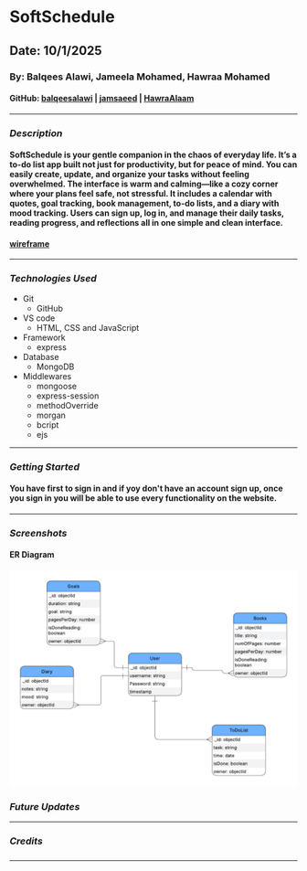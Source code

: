 # SoftSchedule

## Date: 10/1/2025

### By: Balqees Alawi, Jameela Mohamed, Hawraa Mohamed


#### GitHub: [balqeesalawi](https://github.com/balqeesalawi) | [jamsaeed](https://github.com/jamsaeed) | [HawraAlaam](https://github.com/HawraAlaam)
***

### ***Description***
#### SoftSchedule is your gentle companion in the chaos of everyday life. It’s a to-do list app built not just for productivity, but for peace of mind. You can easily create, update, and organize your tasks without feeling overwhelmed. The interface is warm and calming—like a cozy corner where your plans feel safe, not stressful. It includes a calendar with quotes, goal tracking, book management, to-do lists, and a diary with mood tracking. Users can sign up, log in, and manage their daily tasks, reading progress, and reflections all in one simple and clean interface.

#### [wireframe](https://www.figma.com/design/753jCDxxeTFSsPXpJWLWGa/Untitled?node-id=0-1&t=MbM5h7Hh03zt6Plz-1)
***

### ***Technologies Used***
* Git
   * GitHub
* VS code
  * HTML, CSS and JavaScript
* Framework
  * express
* Database
  * MongoDB
* Middlewares
  * mongoose
  * express-session
  * methodOverride
  * morgan
  * bcript
  * ejs
***

### ***Getting Started***

#### You have first to sign in and if yoy don't have an account sign up, once you sign in you will be able to use every functionality on the website.

***

### ***Screenshots***
#### ER Diagram
![image](./screenshots/diagram.png)

### ***Future Updates***

***

### ***Credits***
#####
***

